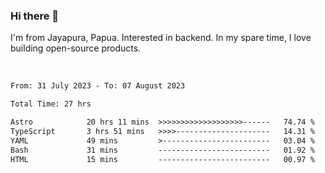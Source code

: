 ### Hi there 👋

I'm from Jayapura, Papua. Interested in backend. In my spare time, I love building open-source products.

<br>

 
 <!--START_SECTION:waka-->

```txt
From: 31 July 2023 - To: 07 August 2023

Total Time: 27 hrs

Astro            20 hrs 11 mins  >>>>>>>>>>>>>>>>>>>------   74.74 %
TypeScript       3 hrs 51 mins   >>>>---------------------   14.31 %
YAML             49 mins         >------------------------   03.04 %
Bash             31 mins         -------------------------   01.92 %
HTML             15 mins         -------------------------   00.97 %
```

<!--END_SECTION:waka-->
